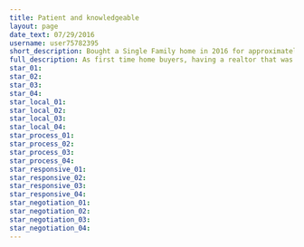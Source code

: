 ```yaml
---
title: Patient and knowledgeable
layout: page
date_text: 07/29/2016
username: user75782395
short_description: Bought a Single Family home in 2016 for approximately $175K in Eken Park, Madison, WI.
full_description: As first time home buyers, having a realtor that was both patient and knowledgeable was very important to us.  Grant led us through the entire process and was always willing to answer our (many) questions! He got right to work and started scheduling showings as soon as we were ready.  He helped to ensure the closing process went smoothly and that we were following all the appropriate steps. There were a couple of issues that came up during the home inspection and Grant negotiated with the sellers to make sure some items were corrected before the closing.  Grant is very friendly and easy to get along with too!  He made searching for homes fun. We love our first home but if we ever do decide to move we will definitely give Grant a call to help us again.
star_01: 
star_02:
star_03:
star_04: 
star_local_01:
star_local_02:
star_local_03:
star_local_04:
star_process_01:
star_process_02:
star_process_03:
star_process_04:
star_responsive_01:
star_responsive_02:
star_responsive_03:
star_responsive_04:
star_negotiation_01:
star_negotiation_02:
star_negotiation_03:
star_negotiation_04: 
---
```

<!-- All four stars will automatically be gold, Enter eeeeee when a star needs to be "turned off" -->